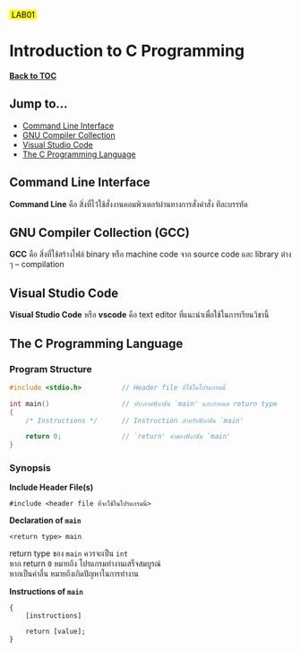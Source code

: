 <link rel="stylesheet" href="style.css">

<mark>&nbsp;LAB01&nbsp;</mark>

# Introduction to C Programming

[**Back to TOC**](/contents.md)

## Jump to...

- [Command Line Interface](#command-line-interface)
- [GNU Compiler Collection](#gnu-compiler-collection-\(GCC\))
- [Visual Studio Code](#visual-studio-code)
- [The C Programming Language](#the-c-programming-language)

## Command Line Interface

**Command Line** คือ สิ่งที่ไว้ใช้สั่งงานคอมพิวเตอร์ผ่านทางการสั่งคำสั่ง ทีละบรรทัด

## GNU Compiler Collection (GCC)

**GCC** คือ สิ่งที่ใช้สร้างไฟล์ binary หรือ machine code จาก source code และ library ต่าง ๆ – compilation

## Visual Studio Code

**Visual Studio Code** หรือ **vscode** คือ text editor ที่แนะนำเพื่อใช้ในการเรียนวิชานี้

## The C Programming Language

### Program Structure

```c
#include <stdio.h>          // Header file ที่ใช้ในโปรแกรมนี้

int main()                  // ประกาศฟังก์ชัน `main' และกำหนด return type
{
    /* Instructions */      // Instruction สำหรับฟังก์ชัน `main'

    return 0;               // `return' ค่าของฟังก์ชัน `main'
}
```

### Synopsis

**Include Header File(s)**

```
#include <header file ที่จะใช้ในโปรแกรมนี้>
```

**Declaration of `main`**

```
<return type> main
```

return type ของ `main` ควรจะเป็น `int`<br>
หาก return `0` หมายถึง โปรแกรมทำงานเสร็จสมบูรณ์<br>
หากเป็นค่าอื่น หมายถึงเกิดปัญหาในการทำงาน

**Instructions of `main`**

```
{
    [instructions]

    return [value];
}
```